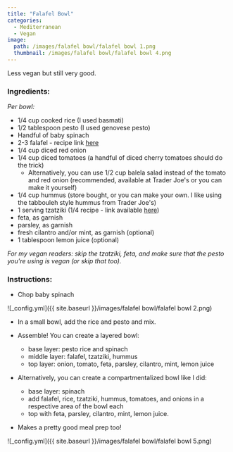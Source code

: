 ```yaml
---
title: "Falafel Bowl"
categories:
  - Mediterranean
  - Vegan
image:
  path: /images/falafel bowl/falafel bowl 1.png
  thumbnail: /images/falafel bowl/falafel bowl 4.png
---
```



Less vegan but still very good.


### Ingredients:

_Per bowl:_

* 1/4 cup cooked rice (I used basmati)
* 1/2 tablespoon pesto (I used genovese pesto)
* Handful of baby spinach
* 2-3 falafel - recipe link [here](https://prernaadvani.github.io/mediterranean/vegan/baked-falafel/)
* 1/4 cup diced red onion
* 1/4 cup diced tomatoes (a handful of diced cherry tomatoes should do the trick)
  - Alternatively, you can use 1/2 cup balela salad instead of the tomato and red onion (recommended, available at Trader Joe's or you can make it yourself)
* 1/4 cup hummus (store bought, or you can make your own. I like using the tabbouleh style hummus from Trader Joe's)
* 1 serving tzatziki (1/4 recipe - link available [here](https://prernaadvani.github.io/mediterranean/sides/tzatziki/))
* feta, as garnish
* parsley, as garnish
* fresh cilantro and/or mint, as garnish (optional)
* 1 tablespoon lemon juice (optional)

_For my vegan readers: skip the tzatziki, feta, and make sure that the pesto you're using is vegan (or skip that too)._

### Instructions:

* Chop baby spinach 

![_config.yml]({{ site.baseurl }}/images/falafel bowl/falafel bowl 2.png)

* In a small bowl, add the rice and pesto and mix.

* Assemble! You can create a layered bowl:

  - base layer: pesto rice and spinach
  - middle layer: falafel, tzatziki, hummus
  - top layer: onion, tomato, feta, parsley, cilantro, mint, lemon juice
  
* Alternatively, you can create a compartmentalized bowl like I did:

  - base layer: spinach
  - add falafel, rice, tzatziki, hummus, tomatoes, and onions in a respective area of the bowl each
  - top with feta, parsley, cilantro, mint, lemon juice.


* Makes a pretty good meal prep too!


![_config.yml]({{ site.baseurl }}/images/falafel bowl/falafel bowl 5.png)
